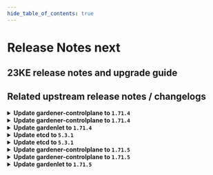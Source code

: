 ```yaml
---
hide_table_of_contents: true
---
```


# Release Notes next

## 23KE release notes and upgrade guide

## Related upstream release notes / changelogs


<details>
<summary><b>Update gardener-controlplane to <code>1.71.4</code></b></summary>

# [gardener]
## 🐛 Bug Fixes
* *[OPERATOR]* A bug has been fixed in the [HighAvailabilityConfig-Webhook](https://github.com/gardener/gardener/blob/master/docs/concepts/resource-manager.md#high-availability-config) which caused duplicated entries for zone affinities. ([gardener/gardener#8050](https://github.com/gardener/gardener/pull/8050), [@gardener-ci-robot](https://github.com/gardener-ci-robot))
## 🏃 Others
* *[OPERATOR]* The worker count for the [NetworkPolicy controller](https://github.com/gardener/gardener/blob/master/docs/concepts/resource-manager.md#networkpolicy-controller) in GRM was increased to `20`. This is necessary to create and update `NetworkPolicies` in time, esp. on larger seed clusters. ([gardener/gardener#8046](https://github.com/gardener/gardener/pull/8046), [@gardener-ci-robot](https://github.com/gardener-ci-robot))

</details>

<details>
<summary><b>Update gardener-controlplane to <code>1.71.4</code></b></summary>

# [gardener]
## 🐛 Bug Fixes
* *[OPERATOR]* A bug has been fixed in the [HighAvailabilityConfig-Webhook](https://github.com/gardener/gardener/blob/master/docs/concepts/resource-manager.md#high-availability-config) which caused duplicated entries for zone affinities. ([gardener/gardener#8050](https://github.com/gardener/gardener/pull/8050), [@gardener-ci-robot](https://github.com/gardener-ci-robot))
## 🏃 Others
* *[OPERATOR]* The worker count for the [NetworkPolicy controller](https://github.com/gardener/gardener/blob/master/docs/concepts/resource-manager.md#networkpolicy-controller) in GRM was increased to `20`. This is necessary to create and update `NetworkPolicies` in time, esp. on larger seed clusters. ([gardener/gardener#8046](https://github.com/gardener/gardener/pull/8046), [@gardener-ci-robot](https://github.com/gardener-ci-robot))

</details>

<details>
<summary><b>Update gardenlet to <code>1.71.4</code></b></summary>

# [gardener]
## 🐛 Bug Fixes
* *[OPERATOR]* A bug has been fixed in the [HighAvailabilityConfig-Webhook](https://github.com/gardener/gardener/blob/master/docs/concepts/resource-manager.md#high-availability-config) which caused duplicated entries for zone affinities. ([gardener/gardener#8050](https://github.com/gardener/gardener/pull/8050), [@gardener-ci-robot](https://github.com/gardener-ci-robot))
## 🏃 Others
* *[OPERATOR]* The worker count for the [NetworkPolicy controller](https://github.com/gardener/gardener/blob/master/docs/concepts/resource-manager.md#networkpolicy-controller) in GRM was increased to `20`. This is necessary to create and update `NetworkPolicies` in time, esp. on larger seed clusters. ([gardener/gardener#8046](https://github.com/gardener/gardener/pull/8046), [@gardener-ci-robot](https://github.com/gardener-ci-robot))

</details>

<details>
<summary><b>Update etcd to <code>5.3.1</code></b></summary>

## What's Changed
* Removes, (potentially) conflicting lines in backup credentials secret template by @mxmxchere in https://github.com/gardener-community/etcd/pull/11


**Full Changelog**: https://github.com/gardener-community/etcd/compare/5.3.0...5.3.1

</details>

<details>
<summary><b>Update etcd to <code>5.3.1</code></b></summary>

## What's Changed
* Removes, (potentially) conflicting lines in backup credentials secret template by @mxmxchere in https://github.com/gardener-community/etcd/pull/11


**Full Changelog**: https://github.com/gardener-community/etcd/compare/5.3.0...5.3.1

</details>

<details>
<summary><b>Update gardener-controlplane to <code>1.71.5</code></b></summary>

# [gardener]
## 🐛 Bug Fixes
* *[OPERATOR]* The `terraformer` library will now skip deletion of the Terraformer pod when the request context has been canceled. This change aims to prevent inconsistencies in Terraform state by attempting to allow uninterrupted execution of healthy Terraformer pods. ([gardener/gardener#8108](https://github.com/gardener/gardener/pull/8108), [@gardener-ci-robot](https://github.com/gardener-ci-robot))
* *[OPERATOR]* A bug has been fixed in the `garden/fluent-bit` that caused a failure in creating `networkpolicies` for scraping metrics. ([gardener/gardener#8077](https://github.com/gardener/gardener/pull/8077), [@timuthy](https://github.com/timuthy))
## 🏃 Others
* *[OPERATOR]* Plutono is now updated to v7.5.22 ([gardener/gardener#8102](https://github.com/gardener/gardener/pull/8102), [@ialidzhikov](https://github.com/ialidzhikov))
* *[OPERATOR]* The `Deploying Shoot namespace in Seed` step was slightly improved. Earlier it failed at some occasions when it tried to read zone information for volumes that have not been created yet. This was a transient error that dissolved in subsequent reconcile runs. ([gardener/gardener#8117](https://github.com/gardener/gardener/pull/8117), [@gardener-ci-robot](https://github.com/gardener-ci-robot))
* *[OPERATOR]* The reconciliation time limit for the controller resource reconciliation, e.g. for `ManagedResource`, has been increased from `1m` to `3m`. ([gardener/gardener#8092](https://github.com/gardener/gardener/pull/8092), [@gardener-ci-robot](https://github.com/gardener-ci-robot))
## Docker Images
admission-controller: `eu.gcr.io/gardener-project/gardener/admission-controller:v1.71.5`
apiserver: `eu.gcr.io/gardener-project/gardener/apiserver:v1.71.5`
controller-manager: `eu.gcr.io/gardener-project/gardener/controller-manager:v1.71.5`
scheduler: `eu.gcr.io/gardener-project/gardener/scheduler:v1.71.5`
operator: `eu.gcr.io/gardener-project/gardener/operator:v1.71.5`
gardenlet: `eu.gcr.io/gardener-project/gardener/gardenlet:v1.71.5`
resource-manager: `eu.gcr.io/gardener-project/gardener/resource-manager:v1.71.5`

</details>

<details>
<summary><b>Update gardener-controlplane to <code>1.71.5</code></b></summary>

# [gardener]
## 🐛 Bug Fixes
* *[OPERATOR]* The `terraformer` library will now skip deletion of the Terraformer pod when the request context has been canceled. This change aims to prevent inconsistencies in Terraform state by attempting to allow uninterrupted execution of healthy Terraformer pods. ([gardener/gardener#8108](https://github.com/gardener/gardener/pull/8108), [@gardener-ci-robot](https://github.com/gardener-ci-robot))
* *[OPERATOR]* A bug has been fixed in the `garden/fluent-bit` that caused a failure in creating `networkpolicies` for scraping metrics. ([gardener/gardener#8077](https://github.com/gardener/gardener/pull/8077), [@timuthy](https://github.com/timuthy))
## 🏃 Others
* *[OPERATOR]* Plutono is now updated to v7.5.22 ([gardener/gardener#8102](https://github.com/gardener/gardener/pull/8102), [@ialidzhikov](https://github.com/ialidzhikov))
* *[OPERATOR]* The `Deploying Shoot namespace in Seed` step was slightly improved. Earlier it failed at some occasions when it tried to read zone information for volumes that have not been created yet. This was a transient error that dissolved in subsequent reconcile runs. ([gardener/gardener#8117](https://github.com/gardener/gardener/pull/8117), [@gardener-ci-robot](https://github.com/gardener-ci-robot))
* *[OPERATOR]* The reconciliation time limit for the controller resource reconciliation, e.g. for `ManagedResource`, has been increased from `1m` to `3m`. ([gardener/gardener#8092](https://github.com/gardener/gardener/pull/8092), [@gardener-ci-robot](https://github.com/gardener-ci-robot))
## Docker Images
admission-controller: `eu.gcr.io/gardener-project/gardener/admission-controller:v1.71.5`
apiserver: `eu.gcr.io/gardener-project/gardener/apiserver:v1.71.5`
controller-manager: `eu.gcr.io/gardener-project/gardener/controller-manager:v1.71.5`
scheduler: `eu.gcr.io/gardener-project/gardener/scheduler:v1.71.5`
operator: `eu.gcr.io/gardener-project/gardener/operator:v1.71.5`
gardenlet: `eu.gcr.io/gardener-project/gardener/gardenlet:v1.71.5`
resource-manager: `eu.gcr.io/gardener-project/gardener/resource-manager:v1.71.5`

</details>

<details>
<summary><b>Update gardenlet to <code>1.71.5</code></b></summary>

# [gardener]
## 🐛 Bug Fixes
* *[OPERATOR]* The `terraformer` library will now skip deletion of the Terraformer pod when the request context has been canceled. This change aims to prevent inconsistencies in Terraform state by attempting to allow uninterrupted execution of healthy Terraformer pods. ([gardener/gardener#8108](https://github.com/gardener/gardener/pull/8108), [@gardener-ci-robot](https://github.com/gardener-ci-robot))
* *[OPERATOR]* A bug has been fixed in the `garden/fluent-bit` that caused a failure in creating `networkpolicies` for scraping metrics. ([gardener/gardener#8077](https://github.com/gardener/gardener/pull/8077), [@timuthy](https://github.com/timuthy))
## 🏃 Others
* *[OPERATOR]* Plutono is now updated to v7.5.22 ([gardener/gardener#8102](https://github.com/gardener/gardener/pull/8102), [@ialidzhikov](https://github.com/ialidzhikov))
* *[OPERATOR]* The `Deploying Shoot namespace in Seed` step was slightly improved. Earlier it failed at some occasions when it tried to read zone information for volumes that have not been created yet. This was a transient error that dissolved in subsequent reconcile runs. ([gardener/gardener#8117](https://github.com/gardener/gardener/pull/8117), [@gardener-ci-robot](https://github.com/gardener-ci-robot))
* *[OPERATOR]* The reconciliation time limit for the controller resource reconciliation, e.g. for `ManagedResource`, has been increased from `1m` to `3m`. ([gardener/gardener#8092](https://github.com/gardener/gardener/pull/8092), [@gardener-ci-robot](https://github.com/gardener-ci-robot))
## Docker Images
admission-controller: `eu.gcr.io/gardener-project/gardener/admission-controller:v1.71.5`
apiserver: `eu.gcr.io/gardener-project/gardener/apiserver:v1.71.5`
controller-manager: `eu.gcr.io/gardener-project/gardener/controller-manager:v1.71.5`
scheduler: `eu.gcr.io/gardener-project/gardener/scheduler:v1.71.5`
operator: `eu.gcr.io/gardener-project/gardener/operator:v1.71.5`
gardenlet: `eu.gcr.io/gardener-project/gardener/gardenlet:v1.71.5`
resource-manager: `eu.gcr.io/gardener-project/gardener/resource-manager:v1.71.5`

</details>
